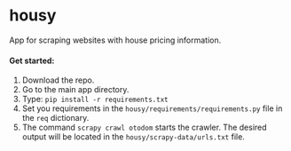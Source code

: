 # housy
App for scraping websites with house pricing information.

#### Get started:
1. Download the repo.
2. Go to the main app directory.
3. Type:
`pip install -r requirements.txt`
4. Set you requirements in the `housy/requirements/requirements.py` file in the `req` dictionary.
5. The command `scrapy crawl otodom` starts the crawler. The desired output will be located in the `housy/scrapy-data/urls.txt` file.
